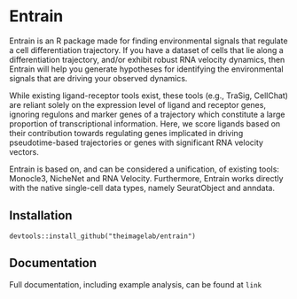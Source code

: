 # Entrain

Entrain is an R package made for finding environmental signals that regulate a cell differentiation trajectory. 
If you have a dataset of cells that lie along a differentiation trajectory, and/or exhibit robust RNA velocity dynamics, then Entrain will help you generate hypotheses for identifying the environmental signals that are driving your observed dynamics. 

While existing ligand-receptor tools exist, these tools (e.g., TraSig, CellChat) are reliant solely on the expression level of ligand and receptor genes,  ignoring regulons and marker genes of a trajectory which constitute a large proportion of transcriptional information. Here, we score ligands based on their contribution towards regulating genes implicated in driving pseudotime-based trajectories or genes with significant RNA velocity vectors.

Entrain is based on, and can be considered a unification, of existing tools: Monocle3, NicheNet and RNA Velocity. Furthermore, Entrain works directly with the native single-cell data types, namely SeuratObject and anndata.

## Installation
```{r}
devtools::install_github("theimagelab/entrain")
```

## Documentation
Full documentation, including example analysis, can be found at `link`